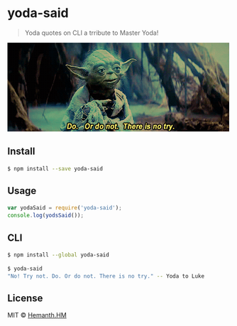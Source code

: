 # yoda-said

> Yoda quotes on CLI a trribute to Master Yoda!

![](./yoda.gif)

## Install

```sh
$ npm install --save yoda-said
```


## Usage

```js
var yodaSaid = require('yoda-said');
console.log(yodsSaid());
```


## CLI

```sh
$ npm install --global yoda-said
```

```sh
$ yoda-said
"No! Try not. Do. Or do not. There is no try." -- Yoda to Luke
```


## License

MIT © [Hemanth.HM](http://h3manth.com)
